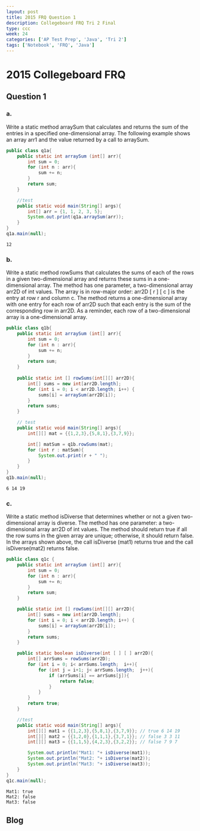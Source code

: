 ```yaml
---
layout: post
title: 2015 FRQ Question 1
description: Collegeboard FRQ Tri 2 Final
type: ccc
week: 24
categories: ['AP Test Prep', 'Java', 'Tri 2']
tags: ['Notebook', 'FRQ', 'Java']
---
```


# 2015 Collegeboard FRQ
## Question 1
### a.
Write a static method arraySum that calculates and returns the sum of the entries in a specified one-dimensional array. The following example shows an array arr1 and the value returned by a call to arraySum.


```java
public class q1a{
    public static int arraySum (int[] arr){
        int sum = 0;
        for (int n : arr){
            sum += n;
        }
        return sum;
    }

    //test
    public static void main(String[] args){
        int[] arr = {1, 1, 2, 3, 5};
        System.out.print(q1a.arraySum(arr));
    }
}
q1a.main(null);
```

    12

### b. 
Write a static method rowSums that calculates the sums of each of the rows in a given two-dimensional array and returns these sums in a one-dimensional array. The method has one parameter, a two-dimensional array arr2D of int values. The array is in row-major order: arr2D [ r ] [ c ] is the entry at row r and column c. The method returns a one-dimensional array with one entry for each row of arr2D such that each entry is the sum of the corresponding row in arr2D. As a reminder, each row of a two-dimensional array is a one-dimensional array.


```java
public class q1b{
    public static int arraySum (int[] arr){
        int sum = 0;
        for (int n : arr){
            sum += n;
        }
        return sum;
    }
    
    public static int [] rowSums(int[][] arr2D){
        int[] sums = new int[arr2D.length];
        for (int i = 0; i < arr2D.length; i++) { 
            sums[i] = arraySum(arr2D[i]);
        }
        return sums;
    }

    // test
    public static void main(String[] args){
        int[][] mat = {{1,2,3},{5,8,1},{3,7,9}};

        int[] matSum = q1b.rowSums(mat);
        for (int r : matSum){
            System.out.print(r + " ");
        }
    }
}   
q1b.main(null);
```

    6 14 19 

### c. 
Write a static method isDiverse that determines whether or not a given two-dimensional array is diverse. The method has one parameter: a two-dimensional array arr2D of int values. The method should return true if all the row sums in the given array are unique; otherwise, it should return false. In the arrays shown above, the call isDiverse (mat1) returns true and the call isDiverse(mat2) returns false.


```java
public class q1c {
    public static int arraySum (int[] arr){
        int sum = 0;
        for (int n : arr){
            sum += n;
        }
        return sum;
    }

    public static int [] rowSums(int[][] arr2D){
        int[] sums = new int[arr2D.length];
        for (int i = 0; i < arr2D.length; i++) { 
            sums[i] = arraySum(arr2D[i]);
        }
        return sums;
    }

    public static boolean isDiverse(int [ ] [ ] arr2D){
        int[] arrSums = rowSums(arr2D);
        for (int i = 0; i< arrSums.length;  i++){
            for (int j = i+1; j< arrSums.length;  j++){
                if (arrSums[i] == arrSums[j]){
                    return false;
                }
            }
        }
        return true;
    }

    //test
    public static void main(String[] args){
        int[][] mat1 = {{1,2,3},{5,8,1},{3,7,9}}; // true 6 14 19
        int[][] mat2 = {{1,2,0},{1,1,1},{3,7,1}}; // false 3 3 11
        int[][] mat3 = {{1,1,5},{4,2,3},{3,2,2}}; // false 7 9 7

        System.out.println("Mat1: "+ isDiverse(mat1));
        System.out.println("Mat2: "+ isDiverse(mat2));
        System.out.println("Mat3: "+ isDiverse(mat3));
    }
}
q1c.main(null);
```

    Mat1: true
    Mat2: false
    Mat3: false


## Blog
